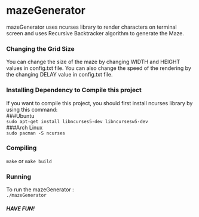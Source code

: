 # mazeGenerator
mazeGenerator uses ncurses library to render characters on terminal screen and uses Recursive Backtracker algorithm to generate the Maze.

### Changing the Grid Size
You can change the size of the maze by changing WIDTH and HEIGHT values in config.txt file. You can also change the speed of the rendering by the changing DELAY value in config.txt file.

### Installing Dependency to Compile this project

If you want to compile this project, you should first install ncurses library by using this command: <br />
###Ubuntu <br />
`sudo apt-get install libncurses5-dev libncursesw5-dev`<br />
###Arch Linux <br />
`sudo pacman -S ncurses`

### Compiling

`make` or `make build`
### Running

To run the mazeGenerator : <br />
`./mazeGenerator`

##### HAVE FUN!
